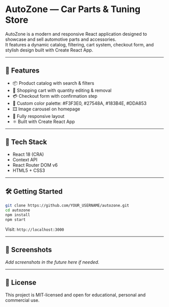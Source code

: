 # AutoZone — Car Parts & Tuning Store

AutoZone is a modern and responsive React application designed to showcase and sell automotive parts and accessories.  
It features a dynamic catalog, filtering, cart system, checkout form, and stylish design built with Create React App.

---

## 🚀 Features

- 📦 Product catalog with search & filters
- 🛒 Shopping cart with quantity editing & removal
- 💳 Checkout form with confirmation step
- 🎨 Custom color palette: #F3F3E0, #27548A, #183B4E, #DDA853
- 🎞️ Image carousel on homepage
- 📱 Fully responsive layout
- ⚛️ Built with Create React App

---

## 🧩 Tech Stack

- React 18 (CRA)
- Context API
- React Router DOM v6
- HTML5 + CSS3

---

## 🛠 Getting Started

```bash
git clone https://github.com/YOUR_USERNAME/autozone.git
cd autozone
npm install
npm start
```

Visit: `http://localhost:3000`

---

## 📸 Screenshots

_Add screenshots in the future here if needed._

---

## 📄 License

This project is MIT-licensed and open for educational, personal and commercial use.

